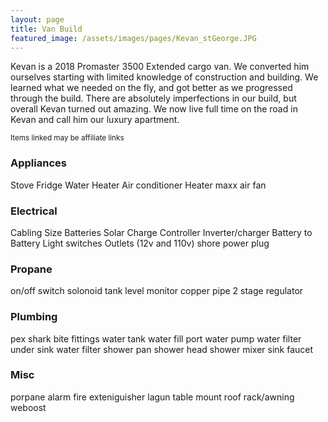 ```yaml
---
layout: page
title: Van Build
featured_image: /assets/images/pages/Kevan_stGeorge.JPG
---
```


Kevan is a 2018 Promaster 3500 Extended cargo van. We converted him ourselves starting with limited knowledge of construction and building. We learned what we needed on the fly, and got better as we progressed through the build. There are absolutely imperfections in our build, but overall Kevan turned out amazing. We now live full time on the road in Kevan and call him our luxury apartment.

<small>Items linked may be affiliate links</small>

### Appliances
Stove
Fridge
Water Heater
Air conditioner
Heater
maxx air fan


### Electrical
Cabling Size
Batteries
Solar
Charge Controller
Inverter/charger
Battery to Battery
Light switches
Outlets (12v and 110v)
shore power plug

### Propane
on/off switch
solonoid
tank level monitor
copper pipe
2 stage regulator

### Plumbing
pex
shark bite fittings
water tank
water fill port
water pump
water filter
under sink water filter
shower pan
shower head
shower mixer
sink
faucet


### Misc
porpane alarm
fire exteniguisher
lagun table mount
roof rack/awning
weboost

